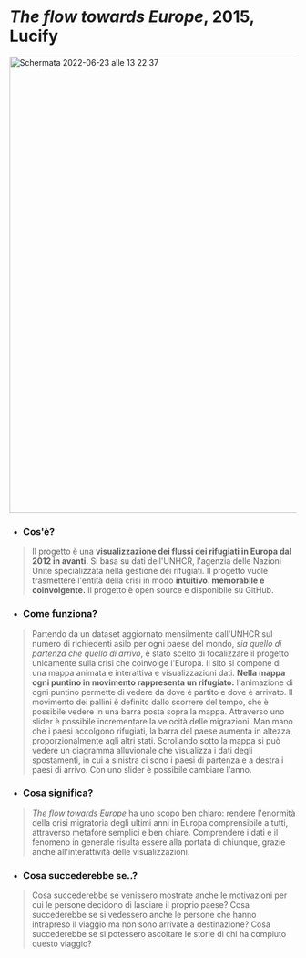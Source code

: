 # _The flow towards Europe_, 2015, Lucify # 

<img width="800" alt="Schermata 2022-06-23 alle 13 22 37" src="https://user-images.githubusercontent.com/79915170/175287553-b5cefe56-44de-45ed-942d-a222b5f4c1ef.png">

- ### Cos'è? ###
>Il progetto è una **visualizzazione dei flussi dei rifugiati in Europa dal 2012 in avanti.** Si basa su dati dell'UNHCR, l'agenzia delle Nazioni Unite specializzata nella gestione dei rifugiati. Il progetto vuole trasmettere l'entità della crisi in modo **intuitivo. memorabile e coinvolgente.** Il progetto è open source e disponibile su GitHub. 

- ### Come funziona? ###
>Partendo da un dataset aggiornato mensilmente dall'UNHCR sul numero di richiedenti asilo per ogni paese del mondo, _sia quello di partenza che quello di arrivo_, è stato scelto di focalizzare il progetto unicamente sulla crisi che coinvolge l'Europa.
Il sito si compone di una mappa animata e interattiva e visualizzazioni dati. **Nella mappa ogni puntino in movimento rappresenta un rifugiato:** l'animazione di ogni puntino permette di vedere da dove è partito e dove è arrivato. Il movimento dei pallini è definito dallo scorrere del tempo, che è possibile vedere in una barra posta sopra la mappa. Attraverso uno slider è possibile incrementare la velocità delle migrazioni. Man mano che i paesi accolgono rifugiati, la barra del paese aumenta in altezza, proporzionalmente agli altri stati. 
Scrollando sotto la mappa si può vedere un diagramma alluvionale che visualizza i dati degli spostamenti, in cui a sinistra ci sono i paesi di partenza e a destra i paesi di arrivo. Con uno slider è possibile cambiare l'anno.  

- ### Cosa significa? ###
>_The flow towards Europe_ ha uno scopo ben chiaro: rendere l'enormità della crisi migratoria degli ultimi anni in Europa comprensibile a tutti, attraverso metafore semplici e ben chiare. Comprendere i dati e il fenomeno in generale risulta essere alla portata di chiunque, grazie anche all'interattività delle visualizzazioni. 

- ### Cosa succederebbe se..? ###
>Cosa succederebbe se venissero mostrate anche le motivazioni per cui le persone decidono di lasciare il proprio paese? Cosa succederebbe se si vedessero anche le persone che hanno intrapreso il viaggio ma non sono arrivate a destinazione? Cosa succederebbe se si potessero ascoltare le storie di chi ha compiuto questo viaggio? 
